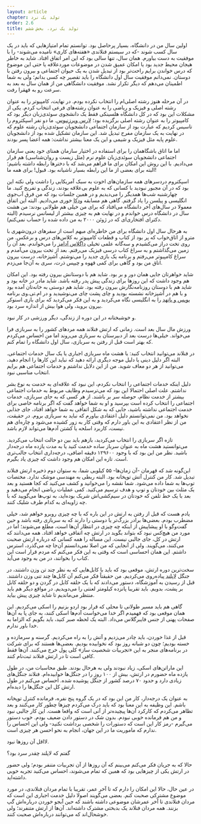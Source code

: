```yaml
---
layout: article
chapter: تولد یک نرد
order: 2.6
title: تولد یک نرد، بخش ششم
---
```



اولین سال من در دانشگاه، بسیار پرحاصل بود. توانستم تمام امتیازهایی که باید در یک سال کسب شوند -که در سیستم فنلاندی «هفته‌های کاری» نامیده می‌شوند- را با موفقیت به دست بیاورم. همان سال، تنها سالی بود که این امر اتفاق افتاد. شاید به خاطر هیجان محیط جدید بود یا امکان عمیق شدن در موضوعات موردعلاقه یا حتی این موضوع که درس‌ خواندن‌ برایم راحت‌تر بود از تبدیل شدن به یک حیوان اجتماعی و بیرون رفتن با دوستان. نمی‌دانم موفقیت سال اول دانشگاه را باید تقصیر چه کسی بدانم؛ ولی به شما اطمینان می‌دهم که دیگر تکرار نشد. موفقیت دانشگاهی من از همان سال به بعد به سرعت رو به قهقرا رفت.

در آن مرحله هنوز رشته اصلی‌ام را انتخاب نکرده بودم. در نهایت، کامپیوتر را به عنوان رشته اصلی و فیزیک و ریاضی را به عنوان رشته‌های فرعی انتخاب کردم. یکی از مشکلات این بود که در کل دانشگاه هلسینکی فقط یک دانشجوی سوئدی‌زبان دیگر بود که کامپیوتر را به عنوان رشته اصلی برگزیده بود؛ <abbr title=" Lars Wirzenius">لارس ویرزنیوس</abbr >. ما دو نفر اسپکتروم را تاسیس کردیم که عبارت بود از سازمان اجتماعی دانشجویان سوئدی‌زبان رشته‌ علوم که در نهایت به یک سازمان مفرح تبدیل شد. این سازمان تشکیل شده بود از دانشجویان علوم پایه مثل فیزیک و شیمی و این یک معنا بیشتر نداشت: همه اعضا پسر بودند.

اما ما اتاق باشگاهمان را برای استفاده در اختیار سازمان همتای خود یعنی سازمان اجتماعی دانشجویان سوئدی‌زبان علوم نرم (مثل زیست و روان‌شناسی) هم قرار می‌دادیم. با این روش این امکان برای ما فراهم می‌شد که با دخترها رابطه داشته باشیم؛ البته برای بعضی از ما این رابطه بسیار ناشیانه بود. قبول!‌ برای همه ما!

اسپکتروم دردسرهای همه سازمان‌های اخوت به سبک آمریکایی را داشت ولی نکته این بود که در آن مجبور نبودید با کسانی که به علوم بی‌علاقه بودند، زندگی و تفریح کنید. ما چهارشنبه‌ شب‌ها همدیگر را می‌دیدیم و در همین جلسات بود که من فرق آب‌جوی انگلیسی و پیلسن را یاد گرفتم. گاهی هم مسابقه <abbr title=" Vodka">ودکا</abbr > خوری می‌دادیم. البته این اتفاق معمولا در سال‌های آخر دانشگاه می‌افتاد که برای من خیلی هم طولانی بودند: من هشت سال در دانشگاه درس خواندم و در نهایت هم به چیزی بیشتر از لیسانس نرسیدم (البته دکترای افتخاری‌ای که در ژوئن ۲۰۰۰ به من داده شده را حساب نمی‌کنم).

به هرحال سال اول دانشگاه برای من خاطره‌ای مبهم است از سفرهای درون‌شهری با مترو از اتاق‌خواب که پر بود از کتاب و قطعات کامپیوتر به کلاس‌های درس و برعکس. من روی تخت دراز می‌کشیدم و سه‌گانه علمی تخیلی <abbr title="Douglas Adams - منظور لینوس سه‌گانه راهنمای مسافران مجانی کهکشان است که شدیدا خواندنش به هر گیک توصیه می‌شود. یک رمان طنز علمی تخیلی که جلد اول آن هم به فارسی ترجمه شده.">داگلاس آدامز</abbr > را می‌خواندم. بعد آن را زمین می‌گذاشتم و به سراغ کتاب درسی فیزیک می‌رفتم. بعد از تخت بیرون می‌آمدم و سراغ کامپیوتر می‌رفتم و برنامه یک بازی جدید را می‌نوشتم. آشپزخانه، درست بیرون اتاق من بود و گاهی برای کمی قهوه و چیپس ذرت، سری به آن‌جا می‌زدم.

شاید خواهرتان جایی همان دور و بر بود. شاید هم با دوستانش بیرون رفته بود. این امکان هم وجود داشت که این روزها برای زندگی پیش پدر رفته باشد. شاید مادر در خانه بود و شاید هم با دوستان روزنامه‌نگارش بیرون رفته بود. شاید هم دوستی به خانه‌تان آمده بود و با هم در آشپزخانه نشسته بودید و چای پشت چای می‌نوشیدید و در ام.تی.وی برنامه <abbr title=" Bevis and Butthead">بویس و باتهد</abbr > را به انگلیسی نگاه می‌کردید و به این فکر می‌کردید که برای بازی اسنوکر بیرون بروید، ولی هوا بیش از اندازه سرد بود.

و خوشبختانه در این دوره از زندگی، دیگر ورزشی در کار نبود.

ورزش مال سال بعد است. زمانی که ارتش فنلاند همه مردهای کشور را به سربازی فرا می‌خواند. خیلی‌ها درست بعد از دبیرستان به سربازی می‌روند اما من احساس می‌کردم که بهتر است قبل از رفتن به سربازی، سال اول دانشگاه را تمام کنم.

در فنلاند می‌توانید انتخاب کنید: یا هشت ماه سربازی اجباری یا یک سال خدمات اجتماعی. البته اگر دلیل دینی یا دلیل موجه دیگری ارائه دهید که نباید این کارها را انجام دهید، می‌توانید از هر دو معاف شوید. من از این دلایل نداشتم و خدمات اجتماعی هم برایم انتخاب مناسبی نبود.

دلیل اینکه خدمات اجتماعی را انتخاب نکردم، این نبود که علاقه‌ای به خدمت به نوع بشر نداشتم. علت اصلی احتمالا این بود که می‌ترسیدم وظایف مربوط به خدمات اجتماعی بیشتر از خدمت نظام، حوصله سر بر باشند. از هر کسی که به جای سربازی،‌ خدمات اجتماعی را انتخاب کرده است بپرسید و او به شما خواهد گفت که اگر برنامه خاصی برای خدمت اجتماعی نداشته باشید، جایی که به شکل اتفاقی به شما خواهد افتاد، جای جذابی نخواهد بود. من نمی‌توانستم دلیل اعتقادی بیاورم که نباید به سربازی بروم. در حقیقت، من از نظر اعتقادی به این باور دارم که وقتی کار به زور کشیده می‌شود و چاره‌ای هم نیست، کاربرد اسلحه یا کشتن آدم‌ها می‌تواند لازم باشد.

تازه اگر سربازی را انتخاب می‌کردید، بازهم باید بین دو حالت انتخاب می‌کردید. می‌توانستید هشت ماه به عنوان سرباز ساده خدمت کنید یا به مدت یازده ماه درجه‌دار باشید. نظر من این بود که با وجود ۱۲۹۶۰۰ دقیقه اضافی، درجه‌داری انتخاب جالب‌تری است. تازه این امکان هم وجود داشت که چیزی یاد بگیرم.

این‌گونه شد که قهرمان -آن زمان‌ها- ۵۵ کیلویی شما، به ستوان دوم ذخیره ارتش فنلاند تبدیل شد. کار من کنترل آتش توپخانه بود. البته ربطی به مهندسی موشک ندارد. مختصات توپ‌ها به شما داده می‌شود. شما نقشه را می‌خوانید و کشف می‌کنید که کجا هستید و بعد یک مثلث بین خودتان و توپ و هدف ترسیم می‌کنید. کمی عملیات ریاضی انجام می‌دهید و بعد با یک خط تلفن که خودتان در سیم‌کشی‌اش شریک بوده‌اید، به توپ‌ها می‌گویید که با چه زاویه‌ای به کدام طرف شلیک کنند.

یادم هست که قبل از رفتن به ارتش در این باره که با چه چیزی روبرو خواهم شد، خیلی مضطرب بودم. بعضی‌ها برادر بزرگ‌تر یا دوستی را دارند که به سربازی رفته باشد و حین گفت‌وگو با او پیشاپیش از اینکه چه چیزی در انتظار آن‌ها است، مطلع می‌شوند؛ اما در مورد من هیچ‌کس نبود که بتواند بگوید در ارتش چه اتفاقی خواهد افتاد. همه می‌دانند که ارتش در کل، جای جالبی نیست. این مساله را همه کسانی که درباره ارتش صحبت می‌کنند، می‌گویند. ولی از آنجایی که من اصلا نمی‌دانستم آن‌جا چه می‌گذرد، استرس داشتم. این همان احساسی است که وقتی به این فکر می‌کنم که مردم قرار است این کتاب را بخوانند، در من به وجود می‌آید.

سخت‌ترین دوره ارتش، موقعی بود که باید با کابل‌هایی که به نظر چند تن وزن داشتند، در جنگل <abbr title=" Lapland">لاپلند</abbr > پیاده‌روی می‌کردیم. من حقیقتاً فکر می‌کنم آن کابل‌ها چند تنی وزن داشتند. قبل از رسیدن به آموزشگاه، دستور می‌دادند که با یک حلقه کابل در گردن و دو حلقه کابل بر پشت، بدویم. باید تقریبا پانزده کیلومتر لعنتی را می‌دویدیم. در مواقع دیگر هم باید منتظر می‌ماندیم تا شاید چیزی پیش بیاید.

گاهی هم باید مسیر طولانی تا محلی که قرار بود اردو بزنیم را اسکی می‌کردیم. این همان موقعی بود که فهمیدم اگر خدا می‌خواست آدم‌ها اسکی کنند، به جای پا به آن‌ها صفحات پهنی از جنس فایبرگلاس می‌داد. البته یک لحظه صبر کنید، باید بگویم که الزاما به خدا باور ندارم.

قبل از غذا خوردن، باید چادر می‌زدیم و آتش را به راه می‌کردیم. گرسنه و سرمازده و خسته بودیم؛ چون دو شبانه روز بود که نخوابیده بودیم. بعضی‌ها هستند که برای شرکت در برنامه‌های منجر به این «تجربیات شخصیت ساز» کلی پول خرج می‌کنند. آن‌ها فقط کافی است تا در ارتش فنلاند ثبت‌نام کنند.

این ماراتن‌های اسکی، زیاد نبودند ولی به هرحال بودند. طبق محاسبات من،‌ در طول یازده ماه حضورم در ارتش، بیش از ۱۰۰ روز را در جنگل‌ها خوابیده‌ام. فنلاند جنگل‌های زیادی دارد و حدود ۷۰ درصد کشور از جنگل پوشیده شده. احساس می‌کنم در طول ارتش کل این جنگل‌ها را دیده‌ام.

به عنوان یک درجه‌دار، کار من این بود که در یک گروه پنج نفره، فرمانده کنترل توپخانه باشم. این وظیفه به این معنا بود که باید درک می‌کردم چیزها چطور کار می‌کنند و بعد تظاهر می‌کردم که کارکرد آن‌ها پیچیده‌تر از آنی است که واقعا هست. این کار جالبی نبود و من هم فرمانده خوبی نبودم. بدون شک در دستور دادن ضعیف بودم. خوب دستور می‌گیرم -رمز کار این است که دستورات را شخصی برداشت نکنید- ولی این احساس را ندارم که ماموریت ما در این جهان، انجام به نحو احسن هر چیزی است.

لااقل آن روزها نبود.

گفتم که لاپلند چقدر سرد بود؟

حالا که به جریان فکر می‌کنم می‌بینم که آن روزها از آن تجربیات متنفر بودم؛ ولی حضور در ارتش یکی از چیزهایی بود که همین که تمام می‌شوند، احساس می‌کنید تجربه خوبی داشته‌اید.

در عین حال، حالا این امکان را دارم که تا آخر عمر، تقریبا با تمام مردان فنلاندی، در مورد موضوع مشترکی صحبت کنم. بعضی می‌گویند اصولا دلیل خدمت اجباری این است که مردان فنلاندی تا آخر عمرشان موضوعی داشته باشند که حین آبجو خوردن درباره‌اش گپ بزنند. همه مردان فنلاند یک بدبختی مشترک داشته‌اند. آن‌ها از ارتش متنفرند؛ ولی خوشحال‌اند که می‌توانند درباره‌اش صحبت کنند.


